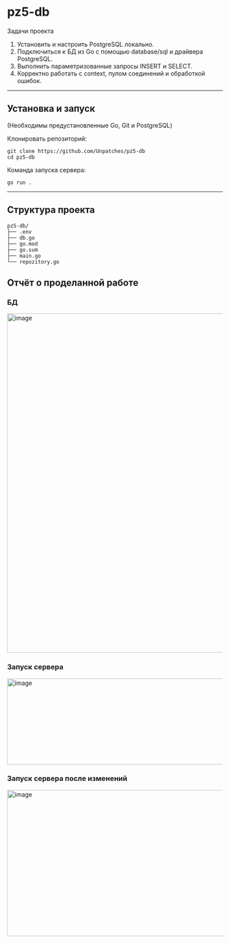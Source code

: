 # pz5-db

Задачи проекта
1.	Установить и настроить PostgreSQL локально.
2.	Подключиться к БД из Go с помощью database/sql и драйвера PostgreSQL.
3.	Выполнить параметризованные запросы INSERT и SELECT.
4.	Корректно работать с context, пулом соединений и обработкой ошибок.

---

## Установка и запуск

(Необходимы предустановленные Go, Git и PostgreSQL)

Клонировать репозиторий:

```
git clone https://github.com/Unpatches/pz5-db
cd pz5-db
```

Команда запуска сервера:

```
go run .
```


------

## Структура проекта

```plaintext
pz5-db/
├── .env
├── db.go                               
├── go.mod
├── go.sum
├── main.go                 
└── repozitory.go        
```

## Отчёт о проделанной работе

### БД
<img width="603" height="791" alt="image" src="https://github.com/user-attachments/assets/ef668588-d089-4a76-ad7c-4df793bd4b05" />

### Запуск сервера
<img width="521" height="201" alt="image" src="https://github.com/user-attachments/assets/6490d030-c2d7-418e-8756-0455b15e694e" />

### Запуск сервера после изменений
<img width="789" height="341" alt="image" src="https://github.com/user-attachments/assets/4df9d665-5a44-4d1c-93f4-f622fc882236" />



